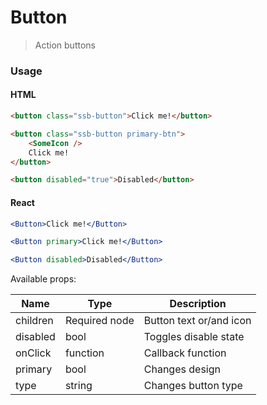 Button
========

> Action buttons

### Usage

#### HTML

```html
<button class="ssb-button">Click me!</button>

<button class="ssb-button primary-btn">
    <SomeIcon />
    Click me!
</button>

<button disabled="true">Disabled</button>
```

#### React

```jsx harmony
<Button>Click me!</Button>

<Button primary>Click me!</Button>

<Button disabled>Disabled</Button>
```

Available props:

| Name       | Type           | Description  |
| ---------- | ------------- | ----- |
| children | Required node | Button text or/and icon |
| disabled | bool | Toggles disable state |
| onClick | function | Callback function |
| primary | bool | Changes design |
| type | string | Changes button type |
